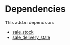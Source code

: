 # Dependencies

This addon depends on:

- [sale_stock](../../../../../oca-ocb-sale/odoo-bringout-oca-ocb-sale_stock)
- [sale_delivery_state](../../../../odoo-bringout-oca-sale-workflow-sale_delivery_state)
